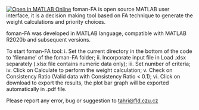 [![Open in MATLAB Online](https://www.mathworks.com/images/responsive/global/open-in-matlab-online.svg)](https://matlab.mathworks.com/open/github/v1?repo=Meyem4/reajust-AHP&file=AHP)
foman-FA is open source MATLAB user interface, it is a decision making tool based on FA technique to generate the weight calculations and priority choices. 

foman-FA was developed in MATLAB language, compatible with MATLAB R2020b and subsequent versions. 

To start foman-FA tool: 
i. Set the current directory in the bottom of the code to 'filename' of the foman-FA folder; 
ii. Incorporate input file in Load .xlsx separately (.xlsx file contains numeric data only);
iii. Set number of criteria;
iv. Click on Calculate to perform the weight calculation;
v. Check on Consistency Ratio (Valid data with Consistency Ratio < 0.1);
vi. Click on download to export the results, the plot bar graph will be exported automatically in .pdf file.

Please report any error, bug or suggestion to tahri@fld.czu.cz

